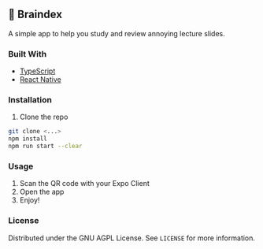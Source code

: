 ## 📑 Braindex

A simple app to help you study and review annoying lecture slides.

### Built With

-   [TypeScript](https://www.typescriptlang.org/)
-   [React Native](reactnative.dev/)

### Installation

1.  Clone the repo

```sh
git clone <...>
npm install
npm run start --clear
```

### Usage

1. Scan the QR code with your Expo Client
2. Open the app
3. Enjoy!

### License

Distributed under the GNU AGPL License. See `LICENSE` for more information.
